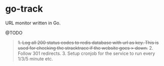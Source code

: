 # go-track

URL monitor written in Go.

@TODO
> ~~1. Log all 200 status codes to redis database with url as key. This is used for checking the stracktrace if the website goes > down.~~
> 2. Follow 301 redirects.
> 3. Setup cronjob for the service to run every 1/3/5 minute etc.
